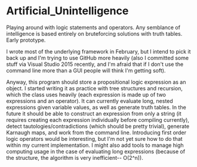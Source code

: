 # Artificial_Unintelligence
Playing around with logic statements and operators. Any semblance of intelligence is based entirely on bruteforcing solutions with truth tables. Early prototype.

I wrote most of the underlying framework in February, but I intend to pick it back up and I'm trying to use GitHub more heavily (also I committed some stuff via Visual Studio 2015 recently, and I'm afraid that if I don't use the command line more than a GUI people will think I'm getting soft). 

Anyway, this program should store a propositional logic expression as an object. I started writing it as practice with tree structures and recursion, which the class uses heavily (each expression is made up of two expressions and an operator). It can currently evaluate long, nested expressions given variable values, as well as generate truth tables. In the future it should be able to construct an expression from only a string (it requires creating each expression individually before compiling currently), detect tautologies/contradictions (which should be pretty trivial), generate Karnaugh maps, and work from the command line. Introducing first order logic operators would be interesting, but I'm not yet sure how to do that within my current implementation. I might also add tools to manage high computing usage in the case of evaluating long expressions (because of the structure, the algorithm is very inefficient-- O(2^n)). 